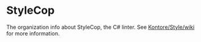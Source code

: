 # StyleCop
The organization info about StyleCop, the C# linter. See [Kontore/Style/wiki](https://github.com/Kontore/Style/wiki) for more information.
